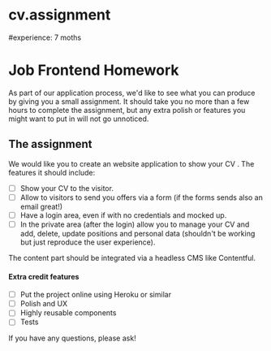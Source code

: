# cv.assignment  

#experience: 7 moths  

# Job Frontend Homework  

As part of our application process, we'd like to see what you can produce by giving you a small assignment. It should take you no more than a few hours to complete the assignment, but any extra polish or features you might want to put in will not go unnoticed.

## The assignment

We would like you to create an website application to show your CV . The features it should include:

 - [ ] Show your CV to the visitor.
 - [ ] Allow to visitors to send you offers via a form (if the forms sends also an email great!)
 - [ ] Have a login area, even if with no credentials and mocked up.
 - [ ] In the private area (after the login) allow you to manage your CV and add, delete, update positions and personal data (shouldn't be working but just reproduce the user experience).

The content part should be integrated via a headless CMS like Contentful. 

#### Extra credit features

 - [ ] Put the project online using Heroku or similar
 - [ ] Polish and UX
 - [ ] Highly reusable components
 - [ ] Tests

If you have any questions, please ask!
